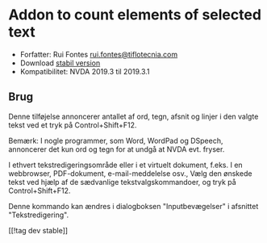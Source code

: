 # Addon to count elements of selected text #

* Forfatter: Rui Fontes <rui.fontes@tiflotecnia.com>
* Download [stabil version][1]
* Kompatibilitet: NVDA 2019.3 til 2019.3.1

## Brug ##
Denne tilføjelse annoncerer antallet af ord, tegn, afsnit og linjer i den
valgte tekst ved et tryk på Control+Shift+F12.

Bemærk: I nogle programmer, som Word, WordPad og DSpeech, annoncerer det kun
ord og tegn for at undgå at NVDA evt. fryser.

I ethvert tekstredigeringsområde eller i et virtuelt dokument, f.eks. I en
webbrowser, PDF-dokument, e-mail-meddelelse osv., Vælg den ønskede tekst ved
hjælp af de sædvanlige tekstvalgskommandoer, og tryk på Control+Shift+F12.

Denne kommando kan ændres i dialogboksen "Inputbevægelser" i afsnittet
"Tekstredigering".

[[!tag dev stable]]

[1]: https://addons.nvda-project.org/files/get.php?file=wc
